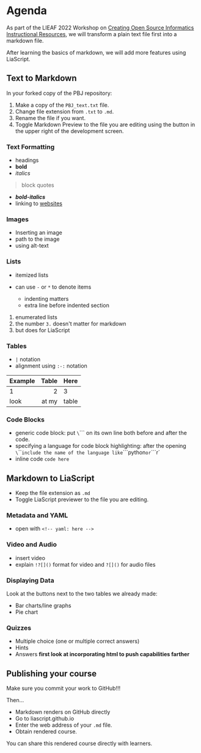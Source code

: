 <!--
author: Elizabeth Drellich

-->


# Agenda

As part of the LIEAF 2022 Workshop on [Creating Open Source Informatics Instructional Resources](https://github.com/arcus/LIEAF2022_workshop/tree/joy-github), we will transform a plain text file first into a markdown file.

After learning the basics of markdown, we will add more features using LiaScript.

## Text to Markdown
In your forked copy of the PBJ repository:

1. Make a copy of the `PBJ_text.txt` file.
2. Change file extension from `.txt` to `.md`.
3. Rename the file if you want.
4. Toggle Markdown Preview to the file you are editing using the button in the upper right of the development screen.



### Text Formatting
- headings
- **bold**
- _italics_

> block quotes

- _**bold-italics**_
- linking to [websites](https://github.com)

### Images
- Inserting an image
- path to the image
- using alt-text

### Lists
- itemized lists
* can use `-` or `*` to denote items

  - indenting matters
  - extra line before indented section

1. enumerated lists
3. the number `3.` doesn't matter for markdown
4. but does for LiaScript

### Tables
- `|` notation
- alignment using `:-:` notation

|Example | Table | Here |
| - | -: | :- |
|1|2|3|
|look | at my | table |

### Code Blocks
- generic code block: put `\`\`\``  on its own line both before and after the code.
- specifying a language for code block highlighting: after the opening `\`\`\`` include the name of the language like `\`\`\`python` or `\`\`\`r`
- inline code `code here`

## Markdown to LiaScript
* Keep the file extension as `.md`
* Toggle LiaScript previewer to the file you are editing.

### Metadata and YAML
* open with `<!-- yaml: here -->`

### Video and Audio
* insert video
* explain `!?[]()` format for video and `?[]()` for audio files

### Displaying Data

Look at the buttons next to the two tables we already made:

* Bar charts/line graphs
* Pie chart

### Quizzes
* Multiple choice (one or multiple correct answers)
* Hints
* Answers **first look at incorporating html to push capabilities farther**

## Publishing your course
Make sure you commit your work to GitHub!!!

Then...

* Markdown renders on GitHub directly
* Go to liascript.github.io
* Enter the web address of your `.md` file.
* Obtain rendered course.

You can share this rendered course directly with learners.
